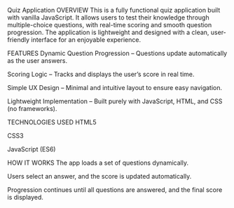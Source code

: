 Quiz Application
OVERVIEW
This is a fully functional quiz application built with vanilla JavaScript. It allows users to test their knowledge through multiple-choice questions, with real-time scoring and smooth question progression. The application is lightweight and designed with a clean, user-friendly interface for an enjoyable experience.

FEATURES
Dynamic Question Progression – Questions update automatically as the user answers.

Scoring Logic – Tracks and displays the user’s score in real time.

Simple UX Design – Minimal and intuitive layout to ensure easy navigation.

Lightweight Implementation – Built purely with JavaScript, HTML, and CSS (no frameworks).

TECHNOLOGIES USED
HTML5

CSS3

JavaScript (ES6)

HOW IT WORKS
The app loads a set of questions dynamically.

Users select an answer, and the score is updated automatically.

Progression continues until all questions are answered, and the final score is displayed.

